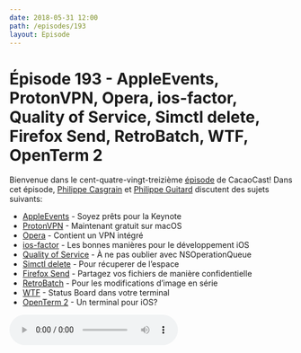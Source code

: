 ```yaml
---
date: 2018-05-31 12:00
path: /episodes/193
layout: Episode
---
```

# Épisode 193 - AppleEvents, ProtonVPN, Opera, ios-factor, Quality of Service, Simctl delete, Firefox Send, RetroBatch, WTF, OpenTerm 2
<p>Bienvenue dans le cent-quatre-vingt-treizième <a href="https://archive.org/download/cacaocast/cacaocast_193.mp3" title="CacaoCast Episode 193">épisode</a> de CacaoCast! Dans cet épisode, <a href="http://www.twitter.com/philippec" title="Philippe Casgrain sur Twitter">Philippe Casgrain</a> et <a href="http://www.twitter.com/philippeguitard" title="Philippe Guitard sur Twitter">Philippe Guitard</a> discutent des sujets suivants:</p>
<ul><li><a href="https://github.com/insidegui/AppleEvents" title="AppleEvents">AppleEvents</a> - Soyez prêts pour la Keynote</li>
<li><a href="https://protonvpn.com" title="ProtonVPN">ProtonVPN</a> - Maintenant gratuit sur macOS</li>
<li><a href="https://www.opera.com" title="Opera">Opera</a> - Contient un VPN intégré</li>
<li><a href="https://ios-factor.com" title="ios-factor">ios-factor</a> - Les bonnes manières pour le développement iOS</li>
<li><a href="https://twitter.com/gregheo/status/1001501337907970048" title="Quality of Service">Quality of Service</a> - À ne pas oublier avec NSOperationQueue</li>
<li><a href="https://twitter.com/ChristoDeluxe/status/1002177457838088192" title="Simctl delete">Simctl delete</a> - Pour récuperer de l’espace</li>
<li><a href="https://send.firefox.com" title="Firefox Send">Firefox Send</a> - Partagez vos fichiers de manière confidentielle</li>
<li><a href="https://flyingmeat.com/retrobatch/" title="RetroBatch">RetroBatch</a> - Pour les modifications d’image en série</li>
<li><a href="https://github.com/senorprogrammer/wtf" title="WTF">WTF</a> - Status Board dans votre terminal</li>
<li><a href="https://silverfox.be/articles/2018-05-18-openterm2.html" title="OpenTerm 2">OpenTerm 2</a> - Un terminal pour iOS?</li>
</ul>
<p><audio controls><source src="https://archive.org/download/cacaocast/cacaocast_193.mp3" type="audio/mpeg"><source src="https://archive.org/download/cacaocast/cacaocast_193.mp3" type="audio/mp4">Votre navigateur ne supporte pas l'élément audio / Your browser does not support the audio element.</audio></p>
